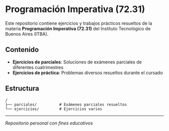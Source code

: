 # Programación Imperativa (72.31)

Este repositorio contiene ejercicios y trabajos prácticos resueltos de la materia **Programación Imperativa (72.31)** del Instituto Tecnológico de Buenos Aires (ITBA).

## Contenido

- **Ejercicios de parciales**: Soluciones de exámenes parciales de diferentes cuatrimestres
- **Ejercicios de práctica**: Problemas diversos resueltos durante el cursado

## Estructura

```
/
├── parciales/          # Exámenes parciales resueltos
└── ejercicios/         # Ejercicios varios
```

---

*Repositorio personal con fines educativos*